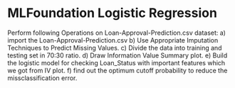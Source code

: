 # MLFoundation Logistic Regression
Perform following Operations on Loan-Approval-Prediction.csv dataset:
a) import the Loan-Approval-Prediction.csv
b) Use Appropriate Imputation Techniques to Predict Missing Values.
c) Divide the data into training and testing set in 70:30 ratio.
d) Draw Information Value Summary plot.
e) Build the logistic model for checking Loan_Status with important features which we got from IV plot.
f) find out the optimum cutoff probability to reduce the missclassification error.
